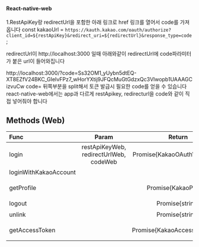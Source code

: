 #### React-native-web

1.RestApiKey랑 redirectUrl을 포함한 아래 링크로 href 링크를 열어서 code를 가져옵니다
const kakaoUrl = `https://kauth.kakao.com/oauth/authorize?client_id=${restApiKey}&redirect_uri=${redirectUrl}&response_type=code`;

redirectUrl이 http://localhost:3000 일때 아래와같이 redirectUrl에 code파라미터가 붙은 url이 들어와집니다

http://localhost:3000/?code=Ss32OM1_yUybn5dtEQ-XT8EZfV24BKC_GIeIvFPz7_wHorYXtij9JFQcMuGtGdzxQc3Vlwopb1UAAAGCizvuCw
code= 뒤쪽부분을 split해서 토큰 발급시 필요한 code를 얻을 수 있습니다
react-native-web에서는 app과 다르게 restApikey, redirecturl을 code와 같이 직접 넣어줘야 합니다


## Methods (Web)

| Func                  | Param |            Return             | Description                                                                                                        |
| :-------------------- | :---: | :---------------------------: | :----------------------------------------------------------------------------------------------------------------- |
| login                 |   restApiKeyWeb, redirectUrlWeb, codeWeb    |   Promise{KakaoOAuthWebToken} | 로그인                                                    |
| loginWithKakaoAccount |       |      | 웹 지원 x |
| getProfile            |       |     Promise{KakaoProfile}     | 프로필 불러오기                                                                                                    |
| logout                |       |        Promise{string}        | 로그아웃                                                                                                           |
| unlink                |       |        Promise{string}        | 연결끊기                                                                                                           |
| getAccessToken        |       | Promise{KakaoAccessTokenInfo} | 액세스 토큰 조회   
